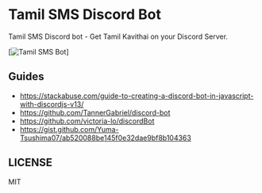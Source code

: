 # Tamil SMS Discord Bot

Tamil SMS Discord bot - Get Tamil Kavithai on your Discord Server.  

[![Tamil SMS Bot](https://raw.githubusercontent.com/mskian/tamil-sms-discordbot/main/screenshot.png)]  

## Guides

- <https://stackabuse.com/guide-to-creating-a-discord-bot-in-javascript-with-discordjs-v13/>
- <https://github.com/TannerGabriel/discord-bot>
- <https://github.com/victoria-lo/discordBot>
- <https://gist.github.com/Yuma-Tsushima07/ab520088be145f0e32dae9bf8b104363>

## LICENSE

MIT
